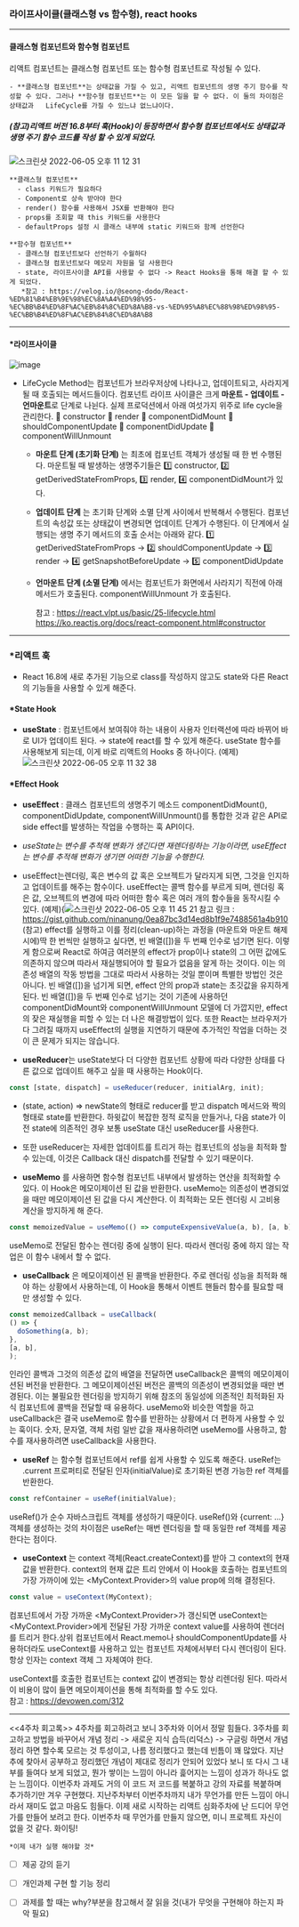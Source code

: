 ### 라이프사이클(클래스형 vs 함수형), react hooks
***

  #### 클래스형 컴포넌트와 함수형 컴포넌트
  리액트 컴포넌트는 클래스형 컴포넌트 또는 함수형 컴포넌트로 작성될 수 있다.

    - **클래스형 컴포넌트**는 상태값을 가질 수 있고, 리액트 컴포넌트의 생명 주기 함수를 작성할 수 있다. 그러나 **함수형 컴포넌트**는 이 모든 일을 할 수 없다. 이 둘의 차이점은 상태값과   LifeCycle를 가질 수 있느냐 없느냐이다.
  ##### (참고)리액트 버전 16.8부터 훅(Hook)이 등장하면서 함수형 컴포넌트에서도 상태값과 생명 주기 함수 코드를 작성 할 수 있게 되었다.
      
![스크린샷 2022-06-05 오후 11 12 31](https://user-images.githubusercontent.com/105087933/172054808-524a92a2-d81b-488d-8376-76589b57d244.png)

    **클래스형 컴포넌트**
      - class 키워드가 필요하다
      - Component로 상속 받아야 한다
      - render() 함수를 사용해서 JSX를 반환해야 한다
      - props를 조회할 때 this 키워드를 사용한다
      - defaultProps 설정 시 클래스 내부에 static 키워드와 함께 선언한다

    **함수형 컴포넌트**
      - 클래스형 컴포넌트보다 선언하기 수월하다
      - 클래스형 컴포넌트보다 메모리 자원을 덜 사용한다
      - state, 라이프사이클 API를 사용할 수 없다 -> React Hooks을 통해 해결 할 수 있게 되었다.  
       *참고 : https://velog.io/@seong-dodo/React-%ED%81%B4%EB%9E%98%EC%8A%A4%ED%98%95-%EC%BB%B4%ED%8F%AC%EB%84%8C%ED%8A%B8-vs-%ED%95%A8%EC%88%98%ED%98%95-%EC%BB%B4%ED%8F%AC%EB%84%8C%ED%8A%B8
***

#### \*라이프사이클
![image](https://user-images.githubusercontent.com/105087933/172054973-44462b18-178b-4877-9915-884332357548.png)

- LifeCycle Method는 컴포넌트가 브라우저상에 나타나고, 업데이트되고, 사라지게 될 때 호출되는 메서드들이다. 컴포넌트 라이프 사이클은 크게 **마운트 - 업데이트 - 언마운트**로 단계로 나뉜다.
  실제 프로덕션에서 아래 여섯가지 위주로 life cycle을 관리한다.
    🔘 constructor
    🔘 render
    🔘 componentDidMount
    🔘 shouldComponentUpdate
    🔘 componentDidUpdate
    🔘 componentWillUnmount
    
  - **마운트 단계 (초기화 단계)** 는 최초에 컴포넌트 객체가 생성될 때 한 번 수행된다. 마운트될 때 발생하는 생명주기들은 
    1️⃣ constructor, 2️⃣ getDerivedStateFromProps, 3️⃣ render, 4️⃣ componentDidMount가 있다.
  - **업데이트 단계** 는 초기화 단계와 소멸 단계 사이에서 반복해서 수행된다. 컴포넌트의 속성값 또는 상태값이 변경되면 업데이트 단계가 수행된다. 이 단계에서 실행되는 생명 주기 메서드의 호출 순서는 아래와 같다.
    1️⃣ getDerivedStateFromProps -> 2️⃣ shouldComponentUpdate -> 3️⃣ render -> 4️⃣ getSnapshotBeforeUpdate -> 5️⃣ componentDidUpdate
  - **언마운트 단계 (소멸 단계)** 에서는 컴포넌트가 화면에서 사라지기 직전에 아래 메서드가 호출된다. 
     componentWillUnmount 가 호출된다.
  
    참고 : https://react.vlpt.us/basic/25-lifecycle.html
    https://ko.reactjs.org/docs/react-component.html#constructor
  
***

### \*리액트 훅
 - React 16.8에 새로 추가된 기능으로 class를 작성하지 않고도 state와 다른 React의 기능들을 사용할 수 있게 해준다.

  #### \*State Hook

  - **useState** : 컴포넌트에서 보여줘야 하는 내용이 사용자 인터랙션에 따라 바뀌어 바로 UI가 업데이트 된다.
  → state에 react를 할 수 있게 해준다. useState 함수를 사용해보게 되는데, 이게 바로 리액트의 Hooks 중 하나이다.
    (예제)![스크린샷 2022-06-05 오후 11 32 38](https://user-images.githubusercontent.com/105087933/172055680-a6fc640c-9caa-4a63-9383-4768d34ab071.png)

  #### \*Effect Hook
  - **useEffect** : 클래스 컴포넌트의 생명주기 메소드 componentDidMount(), componentDidUpdate, componentWillUnmount()를 통합한 것과 같은 API로 side effect를 발생하는 작업을 수행하는 훅 API이다.
  - *useState는 변수를 추척해 변화가 생긴다면 재렌더링하는 기능이라면, useEffect는 변수를 추적해 변화가 생기면 어떠한 기능을 수행한다.*
  -  useEffect는렌더링, 혹은 변수의 값 혹은 오브젝트가 달라지게 되면, 그것을 인지하고 업데이트를 해주는 함수이다. useEffect는 콜백 함수를 부르게 되며, 렌더링 혹은 값, 오브젝트의 변경에 따라 어떠한 함수 혹은 여러 개의 함수들을 동작시킬 수 있다.
  (예제){![스크린샷 2022-06-05 오후 11 45 21](https://user-images.githubusercontent.com/105087933/172056199-5f22f174-0003-48fe-a269-6570694337e3.png)
    참고 링크 : https://gist.github.com/ninanung/0ea87bc3d14ed8b1f9e7488561a4b910
    (참고) effect를 실행하고 이를 정리(clean-up)하는 과정을 (마운트와 마운트 해제 시에)딱 한 번씩만 실행하고 싶다면, 빈 배열([])을 두 번째 인수로 넘기면 된다. 이렇게 함으로써 React로 하여금 여러분의 effect가 prop이나 state의 그 어떤 값에도 의존하지 않으며 따라서 재실행되어야 할 필요가 없음을 알게 하는 것이다. 이는 의존성 배열의 작동 방법을 그대로 따라서 사용하는 것일 뿐이며 특별한 방법인 것은 아니다. 빈 배열([])을 넘기게 되면, effect 안의 prop과 state는 초깃값을 유지하게 된다. 빈 배열([])을 두 번째 인수로 넘기는 것이 기존에 사용하던 componentDidMount와 componentWillUnmount 모델에 더 가깝지만, effect의 잦은 재실행을 피할 수 있는 더 나은 해결방법이 있다. 또한 React는 브라우저가 다 그려질 때까지 useEffect의 실행을 지연하기 때문에 추가적인 작업을 더하는 것이 큰 문제가 되지는 않습니다.

  - **useReducer**는 useState보다 더 다양한 컴포넌트 상황에 따라 다양한 상태를 다른 값으로 업데이트 해주고 싶을 때 사용하는 Hook이다. 
  ```javascript
  const [state, dispatch] = useReducer(reducer, initialArg, init);
  ```
  - (state, action) => newState의 형태로 reducer를 받고 dispatch 메서드와 짝의 형태로 state를 반환한다. 하윗값이 복잡한 정적 로직을 만들거나, 다음 state가 이전 state에 의존적인 경우 보통 useState 대신 useReducer를 사용한다. 
  - 또한 useReducer는 자세한 업데이트를 트리거 하는 컴포넌트의 성능을 최적화 할 수 있는데, 이것은 Callback 대신 dispatch를 전달할 수 있기 때문이다.
   
  - **useMemo** 를 사용하면 함수형 컴포넌트 내부에서 발생하는 연산을 최적화할 수 있다. 이 Hook은 메모이제이션 된 값을 반환한다. useMemo는 의존성이 변경되었을 때만 메모이제이션 된 값을 다시 계산한다. 이 최적화는 모든 렌더링 시 고비용 계산을 방지하게 해 준다.  
  ```javascript
  const memoizedValue = useMemo(() => computeExpensiveValue(a, b), [a, b]);
  ```
  useMemo로 전달된 함수는 렌더링 중에 실행이 된다. 따라서 렌더링 중에 하지 않는 작업은 이 함수 내에서 할 수 없다.
  
  - **useCallback** 은 메모이제이션 된 콜백을 반환한다. 주로 렌더링 성능을 최적화 해야 하는 상황에서 사용하는데, 이 Hook을 통해서 이벤트 핸들러 함수를 필요할 때만 생성할 수 있다.  
  ```javascript
  const memoizedCallback = useCallback(
  () => {
    doSomething(a, b);
  },
  [a, b],
  );
  ```
  인라인 콜백과 그것의 의존성 값의 배열을 전달하면 useCallback은 콜백의 메모이제이션된 버전을 반환한다. 그 메모이제이션된 버전은 콜백의 의존성이 변경되었을 때만 변경된다. 이는 불필요한 렌더링을 방지하기 위해 참조의 동일성에 의존적인 최적화된 자식 컴포넌트에 콜백을 전달할 때 유용하다. useMemo와 비슷한 역할을 하고 useCallback은 결국 useMemo로 함수를 반환하는 상황에서 더 편하게 사용할 수 있는 훅이다. 숫자, 문자열, 객체 처럼 일반 값을 재사용하려면 useMemo를 사용하고, 함수를 재사용하려면 useCallback을 사용한다.  
  
  - **useRef** 는 함수형 컴포넌트에서 ref를 쉽게 사용할 수 있도록 해준다. useRef는 .current 프로퍼티로 전달된 인자(initialValue)로 초기화된 변경 가능한 ref 객체를 반환한다.  
  ```javascript
  const refContainer = useRef(initialValue);
  ```  
  useRef()가 순수 자바스크립트 객체를 생성하기 때문이다. useRef()와 {current: ...} 객체를 생성하는 것의 차이점은 useRef는 매번 렌더링을 할 때 동일한 ref 객체를 제공한다는 점이다.
  
  - **useContext** 는 context 객체(React.createContext)를 받아 그 context의 현재 값을 반환한다. context의 현재 값은 트리 안에서 이 Hook을 호출하는 컴포넌트의 가장 가까이에 있는 <MyContext.Provider>의 value prop에 의해 결정된다.  
  ```javascript
  const value = useContext(MyContext);
  ```  
  컴포넌트에서 가장 가까운 <MyContext.Provider>가 갱신되면 useContext는 <MyContext.Provider>에게 전달된 가장 가까운 context value를 사용하여 렌더러를 트리거 한다.상위 컴포넌트에서 React.memo나 shouldComponentUpdate를 사용하더라도 useContext를 사용하고 있는 컴포넌트 자체에서부터 다시 렌더링이 된다. 항상 인자는 context 객체 그 자체여야 한다.  

useContext를 호출한 컴포넌트는 context 값이 변경되는 항상 리렌더링 된다. 따라서 이 비용이 많이 들면 메모이제이션을 통해 최적화를 할 수도 있다.  
    참고 : https://devowen.com/312
***

  <<4주차 회고록>>
    4주차를 회고하려고 보니 3주차와 이어서 정말 힘들다. 3주차를 회고하고 방법을 바꾸어서 개념 정리 -> 새로운 지식 습득(리덕스) -> 구글링 하면서 개념정리
    하면 할수록 모르는 것 투성이고, 나름 정리했다고 했는데 빈틈이 꽤 많았다.
    지난추에 찾아서 공부하고 정리했던 개념이 제대로 정리가 안되어 있었다 보니 또 다시 그 내부를 들여다 보게 되었고, 뭔가 쌓이는 느낌이 아니라 흝어지는 느낌이 성과가 하나도 없는 느낌이다.
    이번주차 과제도 거의 이 코드 저 코드를 복붙하고 강의 자료를 복붙하며 추가하기만 겨우 구현했다. 지난주차부터 이번주차까지 내가 무언가를 만든 느낌이 아니라서 재미도 없고 마음도 힘들다.
    이제 새로 시작하는 리액트 심화주차에 난 드디어 무언가를 만들어 보려고 한다. 이번주차 때 무언가를 만들지 않으면, 미니 프로젝트 자신이 없을 것 같다. 화이팅!
    
    *이제 내가 실행 해야할 것*
 - [ ] 제공 강의 듣기
 - [ ] 개인과제 구현 할 기능 정리
 - [ ] 과제를 할 때는 why?부분을 참고해서 잘 읽을 것(내가 무엇을 구현해야 하는지 파악 필요)
 
